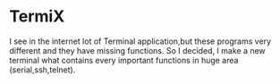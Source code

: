 # TermiX
I see in the internet lot of Terminal application,but these programs very different and they have missing functions.
So I decided, I make a new terminal what contains every important functions in huge area (serial,ssh,telnet).
